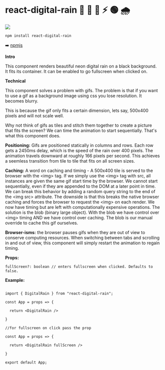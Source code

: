 # react-digital-rain 💊 🔴 🔵 ⚡ 🟢 🌧️

<img src="./src/digital_rain.gif">

```
npm install react-digital-rain
```

➡️ [npmjs](https://www.npmjs.com/package/react-digital-rain)

**Intro**

This component renders beautiful neon digital rain on a black background. 
It fits its container.
It can be enabled to go fullscreen when clicked on.


**Technical**

This component solves a problem with gifs. The problem is that if you want to use a gif as a background image using css you lose resolution.  It becomes blurry. 

This is because the gif only fits a certain dimension, lets say, 500x400 pixels and will not scale well.

Why not think of gifs as tiles and stitch them together to create a picture that fits the screen? We can time the animation to start sequentially.  That's what this component does.

**Positioning:** Gifs are positioned statically in columns and rows. Each row gets a 2450ms delay, which is the speed of the rain over 400 pixels.   The animation travels downward at roughly 166 pixels per second. This achieves a seemless transition from tile to tile that fits on all screen sizes.

**Caching:** A word on caching and timing - A 500x400 tile is served to the browser with the \<img> tag. If we simply use the \<img> tag with src, all instances are given the same gif start time by the browser.  We cannot start sequentially, even if they are appended to the DOM at a later point in time. We can break this behavior by adding a random query string to the end of the \<img src> attribute.  The downside is that this breaks the native browser caching and forces the browser to request the \<img> on each render.  We now have timing but are left with computationally expensive operations. The solution is the blob (binary large object).  With the blob we have control over \<img> timing AND we have control over caching.  The blob is our manual override to cache this gif ourselves.

**Browser-isms:** the browser pauses gifs when they are out of view to conserve computing resources. When switching between tabs and scrolling in and out of view, this component will simply restart the animation to regain timing.

**Props:**

```
fullScreen?: boolean // enters fullscreen when clicked. Defaults to false.
```

**Example:**

```

import { DigitalRain } from "react-digital-rain";

const App = props => {

  return <DigitalRain />

}

//for fullscreen on click pass the prop

const App = props => {

  return <DigitalRain fullScreen />

}

export default App;
```
